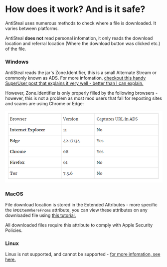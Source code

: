 # How does it work? And is it safe?

AntiSteal uses numerous methods to check where a file is downloaded. It varies between platforms.

AntiSteal **does not** read personal infomation, it only reads the download location and referral location (Where the download button was clicked etc.) of the file.

### Windows

AntiSteal reads the jar's Zone.Identifier, this is a small Alternate Stream or commonly known as ADS.
For more infomation, [checkout this handy SuperUser post that explains it very well - better than I can explain.](https://superuser.com/a/695529)

However, Zone.Identifier is only properly filled by the following browsers - however, this is not a problem as most mod users that fall for reposting sites and scams are using Chrome or Edge:

![compare.png](zid.png)

### MacOS

File download location is stored in the Extended Attributes - more specific the `kMDItemWhereFroms` attribute, you can view these attributes on any downloaded file using [this tutorial.](https://osxdaily.com/2018/05/03/view-remove-extended-attributes-file-mac/)

All downloaded files require this attribute to comply with Apple Security Policies.

### Linux

Linux is not supported, and cannot be supported - [for more infomation, see here.](LINUX.md)